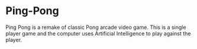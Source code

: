 # Ping-Pong

Ping Pong is a remake of classic Pong arcade video game. This is a single player game and the computer uses Artificial Intelligence to play against the player.
